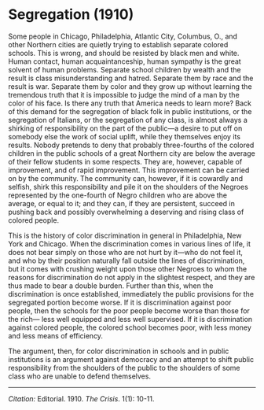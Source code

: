 # Segregation (1910)


Some people in Chicago, Philadelphia, Atlantic City, Columbus, O., and other Northern cities are quietly trying to establish separate colored schools. This is wrong, and should be resisted by black men and white. Human contact, human acquaintanceship, human sympathy is the great solvent of human problems. Separate school children by wealth and the result is class misunderstanding and hatred. Separate them by race and the result is war. Separate them by color and they grow up without learning the tremendous truth that it is impossible to judge the mind of a man by the color of his face. Is there any truth that America needs to learn more? Back of this demand for the segregation of black folk in public institutions, or the segregation of Italians, or the segregation of any class, is almost always a shirking of responsibility on the part of the public—a desire to put off on somebody else the work of social uplift, while they themselves enjoy its results. Nobody pretends to deny that probably three-fourths of the colored children in the public schools of a great Northern city are below the average of their fellow students in some respects. They are, however, capable of improvement, and of rapid improvement. This improvement can be carried on by the community. The community can, however, if it is cowardly and selfish, shirk this responsibility and pile it on the shoulders of the Negroes represented by the one-fourth of Negro children who are above the average, or equal to it; and they can, if they are persistent, succeed in pushing back and possibly overwhelming a deserving and rising class of colored people.

This is the history of color discrimination in general in Philadelphia, New York and Chicago. When the discrimination comes in various lines of life, it does not bear simply on those who are not hurt by it—who do not feel it, and who by their position naturally fall outside the lines of discrimination, but it comes with crushing weight upon those other Negroes to whom the reasons for discrimination do not apply in the slightest respect, and they are thus made to bear a double burden. Further than this, when the discrimination is once established, immediately the public provisions for the segregated portion become worse. If it is discrimination against poor people, then the schools for the poor people become worse than those for the rich— less well equipped and less well supervised. If it is discrimination against colored people, the colored school becomes poor, with less money and less means of efficiency.

The argument, then, for color discrimination in schools and in public institutions is an argument against democracy and an attempt to shift public responsibility from the shoulders of the public to the shoulders of some class who are unable to defend themselves.

______________
*Citation:* Editorial. 1910. *The Crisis*. 1(1): 10-11.
